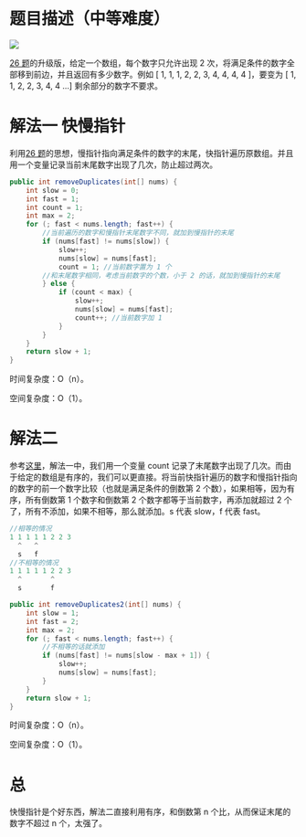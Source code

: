 # 题目描述（中等难度）

![](https://windliang.oss-cn-beijing.aliyuncs.com/80.jpg)

[26 题](<https://leetcode.windliang.cc/leetCode-26-Remove-Duplicates-from-Sorted-Array.html>)的升级版，给定一个数组，每个数字只允许出现 2 次，将满足条件的数字全部移到前边，并且返回有多少数字。例如 [ 1, 1, 1, 2, 2, 3, 4, 4, 4, 4 ]，要变为  [ 1, 1, 2, 2, 3, 4, 4 ...] 剩余部分的数字不要求。

# 解法一 快慢指针

利用[26 题](<https://leetcode.windliang.cc/leetCode-26-Remove-Duplicates-from-Sorted-Array.html>)的思想，慢指针指向满足条件的数字的末尾，快指针遍历原数组。并且用一个变量记录当前末尾数字出现了几次，防止超过两次。

```java
public int removeDuplicates(int[] nums) {
    int slow = 0;
    int fast = 1;
    int count = 1;
    int max = 2;
    for (; fast < nums.length; fast++) {
        //当前遍历的数字和慢指针末尾数字不同，就加到慢指针的末尾
        if (nums[fast] != nums[slow]) { 
            slow++;
            nums[slow] = nums[fast];
            count = 1; //当前数字置为 1 个
        //和末尾数字相同，考虑当前数字的个数，小于 2 的话，就加到慢指针的末尾
        } else {
            if (count < max) {
                slow++;
                nums[slow] = nums[fast];
                count++; //当前数字加 1
            }
        }
    }
    return slow + 1;
}
```

时间复杂度：O（n）。

空间复杂度：O（1）。

# 解法二

参考[这里](<https://leetcode.com/problems/remove-duplicates-from-sorted-array-ii/discuss/27976/3-6-easy-lines-C%2B%2B-Java-Python-Ruby>)，解法一中，我们用一个变量 count 记录了末尾数字出现了几次。而由于给定的数组是有序的，我们可以更直接。将当前快指针遍历的数字和慢指针指向的数字的前一个数字比较（也就是满足条件的倒数第 2 个数），如果相等，因为有序，所有倒数第 1 个数字和倒数第 2 个数字都等于当前数字，再添加就超过 2 个了，所有不添加，如果不相等，那么就添加。s 代表 slow，f 代表 fast。

```java
//相等的情况
1 1 1 1 1 2 2 3
  ^   ^ 
  s   f
//不相等的情况  
1 1 1 1 1 2 2 3
  ^       ^ 
  s       f
```



```java
public int removeDuplicates2(int[] nums) {
    int slow = 1;
    int fast = 2;
    int max = 2;
    for (; fast < nums.length; fast++) {
        //不相等的话就添加
        if (nums[fast] != nums[slow - max + 1]) {
            slow++;
            nums[slow] = nums[fast];
        }
    }
    return slow + 1;
}
```

时间复杂度：O（n）。

空间复杂度：O（1）。

# 总

快慢指针是个好东西，解法二直接利用有序，和倒数第 n 个比，从而保证末尾的数字不超过 n 个，太强了。